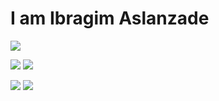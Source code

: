 <h1>I am Ibragim Aslanzade</h1>
<img src='http://github-profile-summary-cards.vercel.app/api/cards/profile-details?username=ibragim08&theme=tokyonight'>

<p>
   <img src="http://github-profile-summary-cards.vercel.app/api/cards/repos-per-language?username=ibragim08&theme=tokyonight">
   <img src="http://github-profile-summary-cards.vercel.app/api/cards/most-commit-language?username=ibragim08&theme=tokyonight">
</p>

<p>
  <img src="http://github-profile-summary-cards.vercel.app/api/cards/stats?username=ibragim08&theme=tokyonight">
  <img src="http://github-profile-summary-cards.vercel.app/api/cards/productive-time?username=ibragim08&theme=tokyonight&utcOffset=8">
</p>

